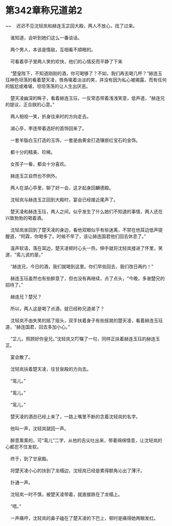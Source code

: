 # 第342章称兄道弟2
~~&nbsp;&nbsp;&nbsp;&nbsp;迟迟不见沈轻岚和赫连玉芷回大殿，两人不放心，找了过来。<br><br>&nbsp;&nbsp;&nbsp;&nbsp;谁知道，会听到她们这么一番谈话。<br><br>&nbsp;&nbsp;&nbsp;&nbsp;两个男人，本该是情敌，互相看不顺眼的。<br><br>&nbsp;&nbsp;&nbsp;&nbsp;可看着亭子里两人笑的欢快，他们的心情反而平静了下来<br><br>&nbsp;&nbsp;&nbsp;&nbsp;“楚皇陛下，不知道刚刚的酒，你可喝够了？不如，我们再去喝几杯？”赫连玉珏神色坦荡的看着楚天凌，唇角噙着淡淡的笑，并没有因为私心被揭露，而有任何的尴尬或难堪，坦坦荡荡的让人生出厌恶。<br><br>&nbsp;&nbsp;&nbsp;&nbsp;楚天凌幽深的眸子，看着赫连玉珏，一反常态带着浅浅笑意，低声道，“赫连兄的提议，正合朕的心意。”<br><br>&nbsp;&nbsp;&nbsp;&nbsp;两人相视一笑，折身往来时的方向走去。<br><br>&nbsp;&nbsp;&nbsp;&nbsp;湖心亭，李连带着选好的首饰回来了。<br><br>&nbsp;&nbsp;&nbsp;&nbsp;一套羊脂白玉打造的玉饰，一套是由黄金打造镶嵌红宝石的金饰。<br><br>&nbsp;&nbsp;&nbsp;&nbsp;都十分的精美、珍稀。<br><br>&nbsp;&nbsp;&nbsp;&nbsp;女孩子一看，都会十分喜欢。<br><br>&nbsp;&nbsp;&nbsp;&nbsp;赫连玉芷自然也不例外。<br><br>&nbsp;&nbsp;&nbsp;&nbsp;两人在湖心亭里，聊了好一会，这才起身回麟德殿。<br><br>&nbsp;&nbsp;&nbsp;&nbsp;沈轻岚与赫连玉芷回到大殿时，宴会已经接近尾声了。<br><br>&nbsp;&nbsp;&nbsp;&nbsp;楚天凌和赫连玉珏，两人之间，似乎发生了什么她们不知道的事情，两人还在兴致勃勃的喝着酒。<br><br>&nbsp;&nbsp;&nbsp;&nbsp;沈轻岚坐回到了楚天凌的身边，看他双眼似乎有些迷离，不禁在他耳边低声提醒道，“阿霖，你喝多了。时候不早了，该让赫连国君他们回去休息了。”<br><br>&nbsp;&nbsp;&nbsp;&nbsp;温声软语，落在耳边，楚天凌顿时心头一热，伸手就将沈轻岚搂进了怀里，笑道，“鸾儿说的是。”<br><br>&nbsp;&nbsp;&nbsp;&nbsp;“赫连兄，今日的酒，我们就喝到这里。你们早些回去，我们改日再约！”<br><br>&nbsp;&nbsp;&nbsp;&nbsp;赫连玉珏虽然也有些醉意了，但也没有再继续，点了点头，“今晚，多谢楚兄的招待了。”<br><br>&nbsp;&nbsp;&nbsp;&nbsp;赫连兄？楚兄？<br><br>&nbsp;&nbsp;&nbsp;&nbsp;所以，两人这是喝了点酒，就已经称兄道弟了？<br><br>&nbsp;&nbsp;&nbsp;&nbsp;沈轻岚不由失笑的摇了摇头，双手扶着身子有些摇晃的楚天凌，看着赫连玉珏道，“赫连国君，回去多加小心。”<br><br>&nbsp;&nbsp;&nbsp;&nbsp;“芷儿，照顾好你皇兄。”沈轻岚又叮嘱了一句，同样正扶着赫连玉珏的赫连玉芷。<br><br>&nbsp;&nbsp;&nbsp;&nbsp;宴会散了。<br><br>&nbsp;&nbsp;&nbsp;&nbsp;沈轻岚扶着楚天凌，往甘泉殿的方向去。<br><br>&nbsp;&nbsp;&nbsp;&nbsp;“鸾儿。”<br><br>&nbsp;&nbsp;&nbsp;&nbsp;“鸾儿。”<br><br>&nbsp;&nbsp;&nbsp;&nbsp;“鸾儿。”<br><br>&nbsp;&nbsp;&nbsp;&nbsp;楚天凌的酒劲已经上来了，一路上嘴里不断的念着沈轻岚的名字。<br><br>&nbsp;&nbsp;&nbsp;&nbsp;他叫一声，沈轻岚就回一声。<br><br>&nbsp;&nbsp;&nbsp;&nbsp;醉意熏熏的，可“鸾儿”二字，从他的舌尖吐出来，带着绵绵情意，让沈轻岚的心都忍不住发软。<br><br>&nbsp;&nbsp;&nbsp;&nbsp;终于，到了甘泉殿。<br><br>&nbsp;&nbsp;&nbsp;&nbsp;将楚天凌小心的扶到了龙榻边，沈轻岚已经是累得额角沁出了薄汗。<br><br>&nbsp;&nbsp;&nbsp;&nbsp;扑通一声。<br><br>&nbsp;&nbsp;&nbsp;&nbsp;沈轻岚一时不慎，被楚天凌带着，就直接跌在了龙榻上。<br><br>&nbsp;&nbsp;&nbsp;&nbsp;“唔。”<br><br>&nbsp;&nbsp;&nbsp;&nbsp;一声痛哼，沈轻岚的鼻子磕在了楚天凌的下巴上，顿时是痛得她两眼发红。<br><br>
                    

<script>_fwqdsqadxfw()</script>
<div><script>_dfwf1dw();</script></div>
<div><script>_dfwf1agdw();</script></div>
                